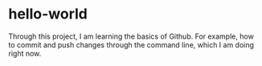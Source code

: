 # hello-world

Through this project, I am learning the basics of Github.
For example, how to commit and push changes through the command line, which I am doing right now.